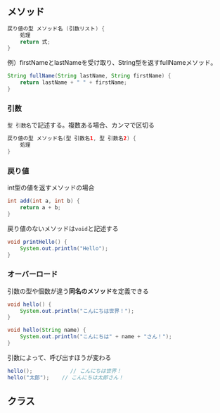 
## メソッド

```java
戻り値の型 メソッド名 (引数リスト) {
    処理
    return 式;
}
```

例）firstNameとlastNameを受け取り、String型を返すfullNameメソッド。

```java
String fullName(String lastName, String firstName) {
    return lastName + " " + firstName;
}
```

### 引数

`型 引数名`で記述する。複数ある場合、カンマで区切る

```java
戻り値の型 メソッド名(型 引数名1, 型 引数名2) {
    処理
}
```

### 戻り値

int型の値を返すメソッドの場合

```java
int add(int a, int b) {
    return a + b;
}
```

戻り値のないメソッドは`void`と記述する

```java
void printHello() {
    System.out.println("Hello");
}
```

### オーバーロード

引数の型や個数が違う**同名のメソッド**を定義できる

```java
void hello() {
    System.out.println("こんにちは世界！");
}

void hello(String name) {
    System.out.println("こんにちは" + name + "さん！");
}
```

引数によって、呼び出すほうが変わる

```java
hello();            // こんにちは世界！
hello("太郎");    // こんにちは太郎さん！
```

## クラス

